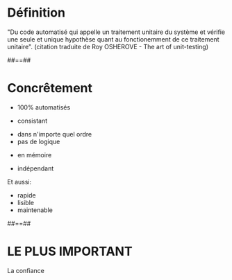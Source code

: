 # Définition

"Du code automatisé qui appelle un traitement unitaire du système et vérifie une seule et unique hypothèse quant au fonctionemment de ce traitement unitaire".
(citation traduite de Roy OSHEROVE - The art of unit-testing)

##==##

# Concrêtement

- 100% automatisés
<!-- on ne lance pas l'application à la main, on ne suit pas des étapes d'un excel -->
- consistant
<!-- TOUJOURS le même résultat, pas de nombre random, pas de DateTime.Now -->
- dans n'importe quel ordre
- pas de logique
<!-- pas de boucle, pas de condition, -->
- en mémoire
<!-- pas de BDD, de fichier, ou de système externe -->
- indépendant
<!-- généralement une seule classe -->

Et aussi:

- rapide
- lisible
- maintenable

##==##

# LE PLUS IMPORTANT

La confiance

<!-- Ressource intéressante :
https://www.artofunittesting.com/unit-testing-review-guidelines/ -->
